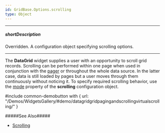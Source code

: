 ```yaml
---
id: GridBase.Options.scrolling
type: Object
---
```

---
##### shortDescription
Overridden.
A configuration object specifying scrolling options.

---
The **DataGrid** widget supplies a user with an opportunity to scroll grid records. Scrolling can be performed within one page when used in conjunction with the [pager](/Documentation/Guide/Widgets/DataGrid/Paging/#User_Interaction) or throughout the whole data source. In the latter case, data is still loaded by pages but a user moves through them continuously without noticing it. To specify required scrolling behavior, use the [mode]({basewidgetpath}/Configuration/scrolling/#mode) property of the **scrolling** configuration object.

#include common-demobutton with {
    url: "/Demos/WidgetsGallery/#demo/datagridgridpagingandscrollingvirtualscrolling/"
}

#####See Also#####
- [Scrolling](/Documentation/Guide/Widgets/DataGrid/Scrolling/)
